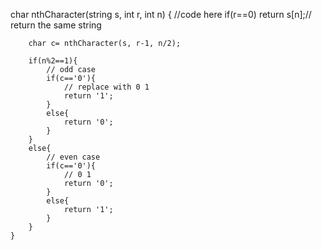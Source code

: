  char nthCharacter(string s, int r, int n) {
        //code here
        if(r==0) return s[n];// return the same string
        
        char c= nthCharacter(s, r-1, n/2);
        
        if(n%2==1){
            // odd case
            if(c=='0'){
                // replace with 0 1
                return '1';
            }
            else{
                return '0';
            }
        }
        else{
            // even case
            if(c=='0'){
                // 0 1
                return '0';
            }
            else{
                return '1';
            }
        }
    }
